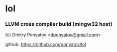 # lol
### LLVM cross compiler build (mingw32 host)

(c) Dmitry Ponyatov <<dponyatov@gmail.com>>

github: https://github.com/ponyatov/lol